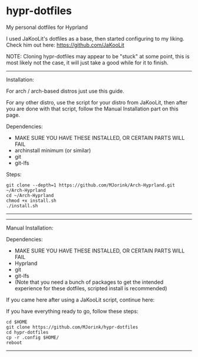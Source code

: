 # hypr-dotfiles
My personal dotfiles for Hyprland

I used JaKooLit's dotfiles as a base, then started configuring to my liking.
Check him out here: https://github.com/JaKooLit

NOTE:
    Cloning hypr-dotfiles may appear to be "stuck" at some point, this is most likely not the case, it will just take a good     while for it to finish.

------------------------------------------------------------
Installation:

For arch / arch-based distros just use this guide. 

For any other distro, use the script for your distro from JaKooLit, then after you are done with that script, follow the Manual Installation part on this page.

Dependencies:
- MAKE SURE YOU HAVE THESE INSTALLED, OR CERTAIN PARTS WILL FAIL
- archinstall minimum (or similar)
- git
- git-lfs

Steps:

    git clone --depth=1 https://github.com/MJorink/Arch-Hyprland.git ~/Arch-Hyprland
    cd ~/Arch-Hyprland
    chmod +x install.sh
    ./install.sh

------------------------------------------------------------

------------------------------------------------------------
Manual Installation:

Dependencies:

- MAKE SURE YOU HAVE THESE INSTALLED, OR CERTAIN PARTS WILL FAIL
- Hyprland
- git
- git-lfs
- (Note that you need a bunch of packages to get the intended experience for these dotfiles, scripted install is recommended) 

If you came here after using a JaKooLit script, continue here:

If you have everything ready to go, follow these steps:

    cd $HOME
    git clone https://github.com/MJorink/hypr-dotfiles
    cd hypr-dotfiles
    cp -r .config $HOME/
    reboot
    
    
------------------------------------------------------------
